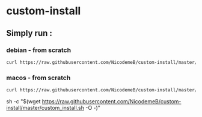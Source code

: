 # custom-install

## Simply run :
<!--sh -c "$(curl -fsSL https://raw.githubusercontent.com/NicodemeB/custom-install/master/custom_install.sh)"-->

### debian - from scratch 
```bash
curl https://raw.githubusercontent.com/NicodemeB/custom-install/master/custom_install.sh | bash --from-scratch --distri debian
```

### macos - from scratch 
```bash
curl https://raw.githubusercontent.com/NicodemeB/custom-install/master/custom_install.sh | bash --from-scratch --distri macos
```

sh -c "$(wget https://raw.githubusercontent.com/NicodemeB/custom-install/master/custom_install.sh -O -)"